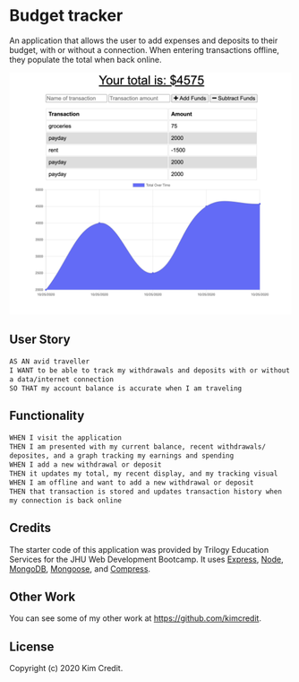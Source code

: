 # Budget tracker
An application that allows the user to add expenses and deposits to their budget, with or without a connection. When entering transactions offline, they populate 
the total when back online.

<kbd>
<img src="images/example.png" width="700">
</kbd>

## User Story 
```
AS AN avid traveller
I WANT to be able to track my withdrawals and deposits with or without a data/internet connection
SO THAT my account balance is accurate when I am traveling
```

## Functionality 
```
WHEN I visit the application
THEN I am presented with my current balance, recent withdrawals/ deposites, and a graph tracking my earnings and spending
WHEN I add a new withdrawal or deposit
THEN it updates my total, my recent display, and my tracking visual
WHEN I am offline and want to add a new withdrawal or deposit
THEN that transaction is stored and updates transaction history when my connection is back online
```

## Credits
The starter code of this application was provided by Trilogy Education Services for the JHU Web Development Bootcamp. It uses
[Express](https://www.npmjs.com/package/express), [Node](https://nodejs.org/en/), [MongoDB](https://www.mongodb.com/), [Mongoose](https://www.npmjs.com/package/mongoose/), and [Compress](https://www.npmjs.com/package/compression).

## Other Work
You can see some of my other work at <https://github.com/kimcredit>.    

## License
Copyright (c) 2020 Kim Credit.
